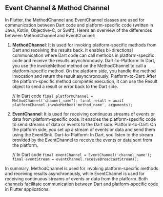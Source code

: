 ## Event Channel & Method Channel
In Flutter, the MethodChannel and EventChannel classes are used for communication between Dart code and platform-specific code (written in Java, Kotlin, Objective-C, or Swift).
Here’s an overview of the differences between MethodChannel and EventChannel:<br />

1. **MethodChannel**: It is used for invoking platform-specific methods from Dart and receiving the results back. It enables bi-directional communication where Dart code can call methods in platform-specific code and receive the results asynchronously.
   Dart-to-Platform: In Dart, you use the invokeMethod method on the MethodChannel to call a platform-specific method. On the platform side, you handle the method invocation and return the result asynchronously.
   Platform-to-Dart: After the platform-specific method completes execution, it can use the Result object to send a result or error back to the Dart side.
   
    // In Dart code
   `final platformChannel = MethodChannel('channel_name');
    final result = await platformChannel.invokeMethod('method_name', arguments);`

2. **EventChannel**: It is used for receiving continuous streams of events or data from platform-specific code. It enables the platform-specific code to send streams of data or events to the Dart side.
   Platform-to-Dart: On the platform side, you set up a stream of events or data and send them using the EventSink.
   Dart-to-Platform: In Dart, you listen to the stream provided by the EventChannel to receive the events or data sent from the platform.
    
    // In Dart code
   `final eventChannel = EventChannel('channel_name');
    final eventStream = eventChannel.receiveBroadcastStream();`<br />

In summary, MethodChannel is used for invoking platform-specific methods and receiving results asynchronously, while EventChannel is used for receiving continuous streams of events or data from the platform. Both channels facilitate communication between Dart and platform-specific code in Flutter applications.
